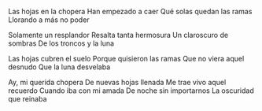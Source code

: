 Las hojas en la chopera
Han empezado a caer
Qué solas quedan las ramas
Llorando a más no poder 

Solamente un resplandor
Resalta tanta hermosura
Un claroscuro de sombras
De los troncos y la luna

Las hojas cubren el suelo 
Porque quisieron las ramas
Que no viera aquel desnudo
Que la luna desvelaba

Ay, mi querida chopera
De nuevas hojas llenada
Me trae vivo aquel recuerdo
Cuando iba con mi amada
De noche sin importarnos
La oscuridad que reinaba